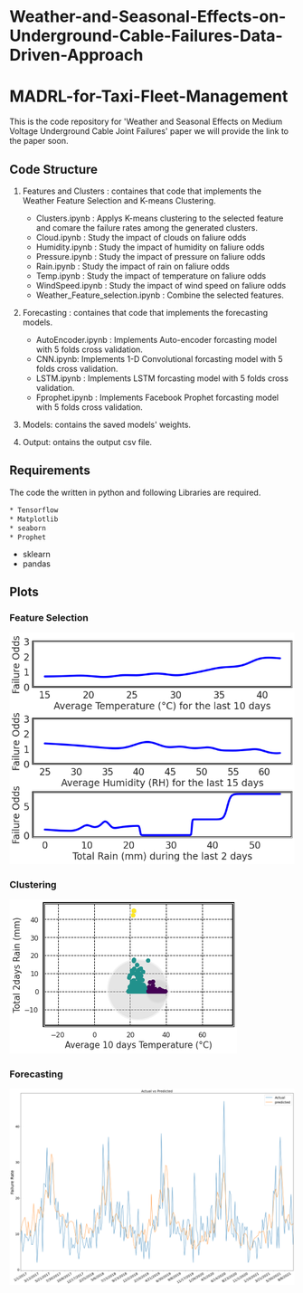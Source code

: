 # Weather-and-Seasonal-Effects-on-Underground-Cable-Failures-Data-Driven-Approach


# MADRL-for-Taxi-Fleet-Management

This is the code repository for 'Weather and Seasonal Effects on Medium Voltage Underground Cable Joint Failures' paper we will provide the link to the paper soon.

## Code Structure 
1. Features and Clusters : containes that code that implements the Weather Feature Selection and K-means Clustering. 

	- Clusters.ipynb : Applys K-means clustering to the selected feature and comare the failure rates among the generated clusters.
	- Cloud.ipynb : Study the impact of clouds on faliure odds
	- Humidity.ipynb : Study the impact of humidity on faliure odds
	- Pressure.ipynb : Study the impact of pressure on faliure odds
	- Rain.ipynb : Study the impact of rain on faliure odds
	- Temp.ipynb : Study the impact of temperature on faliure odds
	- WindSpeed.ipynb : Study the impact of wind speed on faliure odds
	- Weather_Feature_selection.ipynb : Combine the selected features.
  


2. Forecasting : containes that code that implements the forecasting models.  

	- AutoEncoder.ipynb : Implements Auto-encoder forcasting model with 5 folds cross validation.
	- CNN.ipynb: Implements 1-D Convolutional forcasting model with 5 folds cross validation.
	- LSTM.ipynb : Implements LSTM forcasting model with 5 folds cross validation.
	- Fprophet.ipynb : Implements Facebook Prophet forcasting model with 5 folds cross validation.

3. Models: contains the  saved models' weights. 

4. Output: ontains the output csv file.


## Requirements 
The code the written in python and  following Libraries are required. 

	* Tensorflow
	* Matplotlib
	* seaborn
	* Prophet
  * sklearn
  * pandas






## Plots  

### Feature Selection
![Feature Selection](https://github.com/mohd-alhussin/Weather-and-Seasonal-Effects-on-Underground-Cable-Failures-Data-Driven-Approach/blob/main/ODDs.png)

### Clustering
![Clustering](https://github.com/mohd-alhussin/Weather-and-Seasonal-Effects-on-Underground-Cable-Failures-Data-Driven-Approach/blob/main/Clusters.png)
 
### Forecasting 
![Facbook Prophet Model](https://github.com/mohd-alhussin/Weather-and-Seasonal-Effects-on-Underground-Cable-Failures-Data-Driven-Approach/blob/main/Forecast.png)



